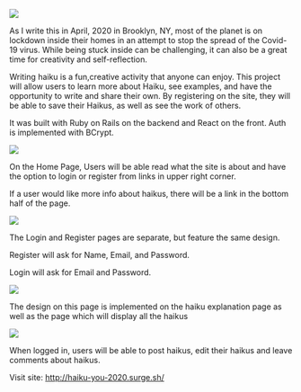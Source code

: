 ![](https://imgur.com/dCCzbHy.png)

As I write this in April, 2020 in Brooklyn, NY, most of the planet is on lockdown inside their homes in an attempt to stop the spread of the Covid-19 virus. While being stuck inside can be challenging, it can also be a great time for creativity and self-reflection. 

Writing haiku is a fun,creative activity that anyone can enjoy. This project will allow users to learn more about Haiku, see examples, and have the opportunity to write and share their own. By registering on the site, they will be able to save their Haikus, as well as see the work of others. 

It was built with Ruby on Rails on the backend and React on the front. Auth is implemented with BCrypt.


![](https://i.imgur.com/bjQOlnz.png)

On the Home Page, Users will be able read what the site is about and have the option to login or register from links in upper right corner. 

If a user would like more info about haikus, there will be a link in the bottom half of the page. 




![](https://i.imgur.com/UCbS9ri.png)

The Login and Register pages are separate, but feature the same design. 

Register will ask for Name, Email, and Password.

Login will ask for Email and Password. 


![](https://i.imgur.com/0lq9Aa8.png)

The design on this page is implemented on the haiku explanation page as well as the page which will display all the haikus 


![](https://i.imgur.com/1Q87yAz.png)

When logged in, users will be able to post haikus, edit their haikus and leave comments about haikus.

Visit site:
http://haiku-you-2020.surge.sh/

